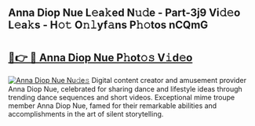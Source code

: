 ## Anna Diop Nue L𝚎a𝚔ed N𝚞𝚍e - Part-3j9 Vi𝚍𝚎o L𝚎a𝚔s - H𝚘𝚝 O𝚗𝚕yf𝚊ns P𝚑𝚘tos nCQmG

# <h2><a href="http://kf5vco6.oniu.top/?m=Anna+Diop+Nue">🔗👉 🔴 Anna Diop Nue P𝚑ot𝚘𝚜 V𝚒d𝚎o</a></h2>

[![Anna Diop Nue Nu𝚍e𝚜](https://i.imgur.com/0qMVB7G.gif)](http://kf5vco6.oniu.top/?m=Anna+Diop+Nue)
Digital content creator and amusement provider Anna Diop Nue, celebrated for sharing dance and lifestyle ideas through trending dance sequences and short videos. Exceptional mime troupe member Anna Diop Nue, famed for their remarkable abilities and accomplishments in the art of silent storytelling.  
